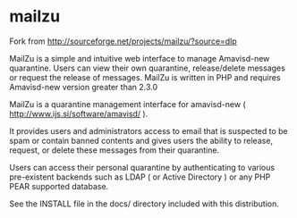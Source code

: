 mailzu
======

Fork from http://sourceforge.net/projects/mailzu/?source=dlp 

MailZu is a simple and intuitive web interface to manage Amavisd-new quarantine. Users can view their own quarantine, release/delete messages or request the release of messages. MailZu is written in PHP and requires Amavisd-new version greater than 2.3.0 


MailZu is a quarantine management interface for amavisd-new
( http://www.ijs.si/software/amavisd/ ).

It provides users and administrators access to email that is suspected to be
spam or contain banned contents and gives users the ability to release, request,
or delete these messages from their quarantine.

Users can access their personal quarantine by authenticating to various
pre-existent backends such as LDAP ( or Active Directory ) or any PHP PEAR
supported database.

See the INSTALL file in the docs/ directory included with this distribution.
